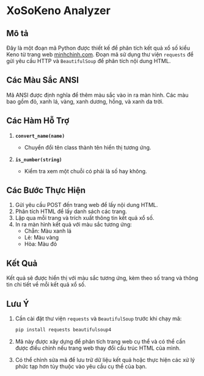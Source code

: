 # XoSoKeno Analyzer

## Mô tả

Đây là một đoạn mã Python được thiết kế để phân tích kết quả xổ số kiểu Keno từ trang web [minhchinh.com](https://www.minhchinh.com/xo-so-dien-toan-keno.html#containerKQKeno). Đoạn mã sử dụng thư viện `requests` để gửi yêu cầu HTTP và `BeautifulSoup` để phân tích nội dung HTML.

## Các Màu Sắc ANSI

Mã ANSI được định nghĩa để thêm màu sắc vào in ra màn hình. Các màu bao gồm đỏ, xanh lá, vàng, xanh dương, hồng, và xanh da trời.

## Các Hàm Hỗ Trợ

1. **`convert_name(name)`**
   - Chuyển đổi tên class thành tên hiển thị tương ứng.

2. **`is_number(string)`**
   - Kiểm tra xem một chuỗi có phải là số hay không.

## Các Bước Thực Hiện

1. Gửi yêu cầu POST đến trang web để lấy nội dung HTML.
2. Phân tích HTML để lấy danh sách các trang.
3. Lặp qua mỗi trang và trích xuất thông tin kết quả xổ số.
4. In ra màn hình kết quả với màu sắc tương ứng:
   - Chẵn: Màu xanh lá
   - Lẻ: Màu vàng
   - Hòa: Màu đỏ

## Kết Quả

Kết quả sẽ được hiển thị với màu sắc tương ứng, kèm theo số trang và thông tin chi tiết về mỗi kết quả xổ số.

## Lưu Ý

1. Cần cài đặt thư viện `requests` và `BeautifulSoup` trước khi chạy mã:
   ```bash
   pip install requests beautifulsoup4
   ```

2. Mã này được xây dựng để phân tích trang web cụ thể và có thể cần được điều chỉnh nếu trang web thay đổi cấu trúc HTML của mình.

3. Có thể chỉnh sửa mã để lưu trữ dữ liệu kết quả hoặc thực hiện các xử lý phức tạp hơn tùy thuộc vào yêu cầu cụ thể của bạn.
